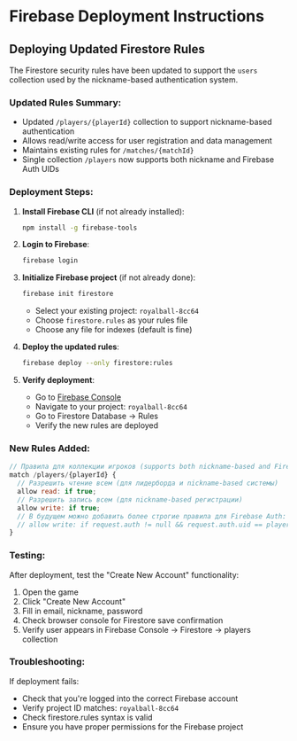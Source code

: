 # Firebase Deployment Instructions

## Deploying Updated Firestore Rules

The Firestore security rules have been updated to support the `users` collection used by the nickname-based authentication system.

### Updated Rules Summary:
- Updated `/players/{playerId}` collection to support nickname-based authentication
- Allows read/write access for user registration and data management  
- Maintains existing rules for `/matches/{matchId}`
- Single collection `/players` now supports both nickname and Firebase Auth UIDs

### Deployment Steps:

1. **Install Firebase CLI** (if not already installed):
   ```bash
   npm install -g firebase-tools
   ```

2. **Login to Firebase**:
   ```bash
   firebase login
   ```

3. **Initialize Firebase project** (if not already done):
   ```bash
   firebase init firestore
   ```
   - Select your existing project: `royalball-8cc64`
   - Choose `firestore.rules` as your rules file
   - Choose any file for indexes (default is fine)

4. **Deploy the updated rules**:
   ```bash
   firebase deploy --only firestore:rules
   ```

5. **Verify deployment**:
   - Go to [Firebase Console](https://console.firebase.google.com/)
   - Navigate to your project: `royalball-8cc64`
   - Go to Firestore Database → Rules
   - Verify the new rules are deployed

### New Rules Added:

```javascript
// Правила для коллекции игроков (supports both nickname-based and Firebase Auth)
match /players/{playerId} {
  // Разрешить чтение всем (для лидерборда и nickname-based системы)
  allow read: if true;
  // Разрешить запись всем (для nickname-based регистрации)
  allow write: if true;
  // В будущем можно добавить более строгие правила для Firebase Auth:
  // allow write: if request.auth != null && request.auth.uid == playerId;
}
```

### Testing:

After deployment, test the "Create New Account" functionality:
1. Open the game
2. Click "Create New Account"
3. Fill in email, nickname, password
4. Check browser console for Firestore save confirmation
5. Verify user appears in Firebase Console → Firestore → players collection

### Troubleshooting:

If deployment fails:
- Check that you're logged into the correct Firebase account
- Verify project ID matches: `royalball-8cc64`
- Check firestore.rules syntax is valid
- Ensure you have proper permissions for the Firebase project 